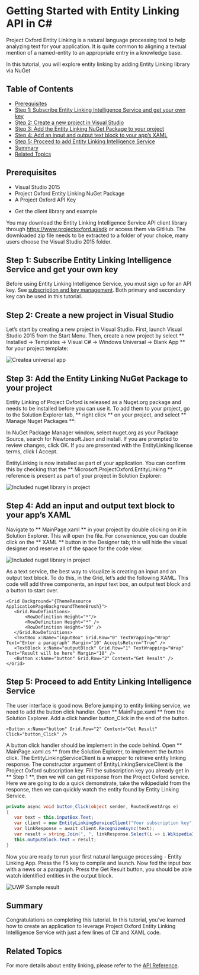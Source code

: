 <!--
NavPath: Entity Linking API
LinkLabel: Getting Started with EntityLinking API in C#
Url: entitylinking-api/documentation/GettingStarted
Weight: 1
-->

# Getting Started with Entity Linking API in C# #

Project Oxford Entity Linking is a natural language processing tool to help analyzing text for your application. It is quite common to aligning a textual mention of a named-entity to an appropriate entry in a knowledge base. 

In this tutorial, you will explore entity linking by adding Entity Linking library via NuGet 

## Table of Contents

- [Prerequisites](#prerequisites)
- [Step 1: Subscribe Entity Linking Intelligence Service and get your own key](#step-1-subscribe-entity-linking-intelligence-service-and-get-your-own-key)
- [Step 2: Create a new project in Visual Studio](#step-2-create-a-new-project-in-visual-studio)
- [Step 3: Add the Entity Linking NuGet Package to your project](#step-3-add-the-entity-linking-nuget-package-to-your-project)
- [Step 4: Add an input and output text block to your app’s XAML](#step-4-add-an-input-and-output-text-block-to-your-apps-xaml)
- [Step 5: Proceed to add Entity Linking Intelligence Service](#step-5-proceed-to-add-entity-linking-intelligence-service)
- [Summary](#summary)
- [Related Topics](#related-topics)


## Prerequisites

- Visual Studio 2015
- Project Oxford Entity Linking NuGet Package
- A Project Oxford API Key

* Get the client library and example

You may download the Entity Linking Intelligence Service API client library through https://www.projectoxford.ai/sdk or access them via GitHub. The downloaded zip file needs to be extracted to a folder of your choice, many users choose the Visual Studio 2015 folder.


## Step 1: Subscribe Entity Linking Intelligence Service and get your own key
Before using Entity Linking Intelligence Service, you must sign up for an API key. See [subscription and key management](https://www.projectoxford.ai/Subscription). Both primary and secondary key can be used in this tutorial.

## Step 2: Create a new project in Visual Studio

Let’s start by creating a new project in Visual Studio.
First, launch Visual Studio 2015 from the Start Menu. Then, create a new project by select ** Installed → Templates → Visual C# → Windows Universal → Blank App ** for your project template:

 ![Createa universal app](./Images/CreateUWP.png)

## Step 3: Add the Entity Linking NuGet Package to your project

Entity Linking of Project Oxford is released as a Nuget.org package and needs to be installed before you can use it.
To add them to your project, go to the Solution Explorer tab, ** right click ** on your project, and select ** Manage Nuget Packages **:

In NuGet Package Manager window, select nuget.org as your Package Source, search for Newtonsoft.Json and install. If you are prompted to review changes, click OK. If you are presented with the EntityLinking license terms, click I Accept.

EntityLinking is now installed as part of your application. You can confirm this by checking that the ** Microsoft.ProjectOxford.EntityLinking ** reference is present as part of your project in Solution Explorer:

 ![Included nuget library in project](./Images/NugetLibraryInProject.png)
 
## Step 4: Add an input and output text block to your app’s XAML
Navigate to ** MainPage.xaml ** in your project by double clicking on it in Solution Explorer. This will open the file. For convenience, you can double click on the ** XAML ** button in the Designer tab; this will hide the visual designer and reserve all of the space for the code view:

 ![Included nuget library in project](./Images/UWPMainPage.png)
 
 As a text service, the best way to visualize is creating an input and an output text block. To do this, in the Grid, let’s add the following XAML. This code will add three components, an input text box, an output text block and a button to start over.
 
 ```XAML
 <Grid Background="{ThemeResource ApplicationPageBackgroundThemeBrush}">
    <Grid.RowDefinitions>
        <RowDefinition Height="*"/>
        <RowDefinition Height="*" />
        <RowDefinition Height="50" />
    </Grid.RowDefinitions>
    <TextBox x:Name="inputBox" Grid.Row="0" TextWrapping="Wrap" Text="Enter a paragraph" Margin="10" AcceptsReturn="True" />
    <TextBlock x:Name="outputBlock" Grid.Row="1" TextWrapping="Wrap" Text="Result will be here" Margin="10" />
    <Button x:Name="button" Grid.Row="2" Content="Get Result" />
</Grid>
 ```
 
## Step 5: Proceed to add Entity Linking Intelligence Service
 
 The user interface is good now. Before jumping to entity linking service, we need to add the button click handler. Open ** MainPage.xaml ** from the Solution Explorer. Add a click handler button_Click in the end of the button.
 
 ```XAML
 <Button x:Name="button" Grid.Row="2" Content="Get Result" Click="button_Click" />
 ```
 
 A button click handler should be implement in the code behind. Open ** MainPage.xaml.cs ** from the Solution Explorer, to implement the button click. The EntityLinkingServiceClient is a wrapper to retrieve entity linking response. The constructor argument of EntityLinkingServiceClient is the Project Oxford subscription key. Fill the subscription key you already get in ** Step 1 **, then we will can get response from the Project Oxford service. Here we are going to do a quick demonstrate, take the wikipediaId from the response, then we can quickly watch the entity found by Entity Linking Service. 
 
 ```csharp
 private async void button_Click(object sender, RoutedEventArgs e)
{
    var text = this.inputBox.Text;
    var client = new EntityLinkingServiceClient("Your subscription key");
    var linkResponse = await client.RecognizeAsync(text);
    var result = string.Join(", ", linkResponse.Select(i => i.WikipediaId).ToList());
    this.outputBlock.Text = result;
}
 ```
 
 Now you are ready to run your first natural language processing - Entity Linking App. Press the F5 key to compile and launch. Now fed the input box with a news or a paragraph. Press the Get Result button, you should be able watch identified entities in the output block.
 
 
 ![UWP Sample result](./Images/DemoCodeResult.png)
 
## Summary
 
Congratulations on completing this tutorial. In this tutorial, you’ve learned how to create an application to leverage Project Oxford Entity Linking Intelligence Service with just a few lines of C# and XAML code. 

## Related Topics

 For more details about entity linking, please refer to the [API Reference](https://dev.projectoxford.ai/docs/services/56d3fb7cca73071a4030e528).

